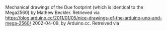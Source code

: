 Mechanical drawings of the Due footprint (which is identical to the Mega2560) 
by Mathew Beckler. Retrieved via https://blog.arduino.cc/2011/01/05/nice-drawings-of-the-arduino-uno-and-mega-2560/ 2002-04-09.
by Arduino.cc. Retreived via 
